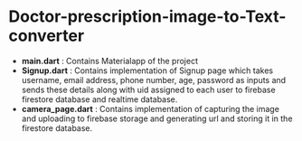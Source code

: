 # Doctor-prescription-image-to-Text-converter
- **main.dart** :   Contains Materialapp of the project
- **Signup.dart** : Contains implementation of Signup page which takes username, email address, phone number, age, password as inputs and sends these details along with uid assigned to each user to firebase firestore database and realtime database.
- **camera_page.dart** : Contains implementation of capturing the image and uploading to firebase storage and generating url and storing it in the firestore database.
